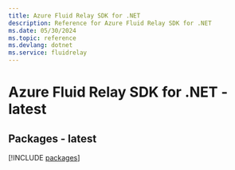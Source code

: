 ```yaml
---
title: Azure Fluid Relay SDK for .NET
description: Reference for Azure Fluid Relay SDK for .NET
ms.date: 05/30/2024
ms.topic: reference
ms.devlang: dotnet
ms.service: fluidrelay
---
```

# Azure Fluid Relay SDK for .NET - latest
## Packages - latest
[!INCLUDE [packages](fluid-relay-index.md)]